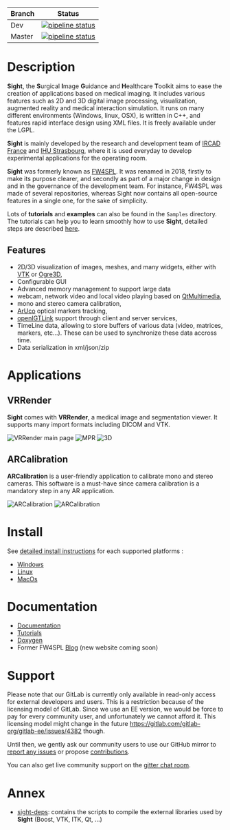 | Branch |    Status |
|--------|-----------|
| Dev    | [![pipeline status](https://git.ircad.fr/Sight/sight/badges/dev/pipeline.svg)](https://git.ircad.fr/Sight/sight/commits/dev) |
| Master | [![pipeline status](https://git.ircad.fr/Sight/sight/badges/master/pipeline.svg)](https://git.ircad.fr/Sight/sight/commits/master) |


# Description

**Sight**, the **S**urgical **I**mage **G**uidance and **H**ealthcare **T**oolkit aims to ease the creation of applications based on medical imaging.
It includes various features such as 2D and 3D digital image processing, visualization, augmented reality and medical interaction simulation. It runs on many different environments (Windows, linux, OSX), is written in C++, and features rapid interface design using XML files. It is freely available under the LGPL.

**Sight** is mainly developed by the research and development team of [IRCAD France](https://www.ircad.fr) and [IHU Strasbourg](https://www.ihu-strasbourg.eu), where it is used everyday to develop experimental applications for the operating room.

**Sight** was formerly known as [FW4SPL](https://github.com/fw4spl-org/fw4spl). It was renamed in 2018, firstly to make its purpose clearer, and secondly as part of a major change in design and in the governance of the development team. For instance, FW4SPL was made of several repositories, whereas Sight now contains all open-source features in a single one, for the sake of simplicity.

Lots of **tutorials** and **examples** can also be found in the `Samples` directory. The tutorials can help you to learn smoothly how to use **Sight**, detailed steps are described [here](https://sight.pages.ircad.fr/sight-doc/Tutorials/index.html).

## Features

* 2D/3D visualization of images, meshes, and many widgets, either with [VTK](https://www.vtk.org/) or [Ogre3D](https://www.ogre3d.org/),
* Configurable GUI
* Advanced memory management to support large data
* webcam, network video and local video playing based on [QtMultimedia](http://doc.qt.io/qt-5/qtmultimedia-index.html),
* mono and stereo camera calibration,
* [ArUco](https://sourceforge.net/projects/aruco/) optical markers tracking,
* [openIGTLink](http://openigtlink.org/) support through client and server services,
* TimeLine data, allowing to store buffers of various data (video, matrices, markers, etc...). These can be used to synchronize these data accross time.
* Data serialization in xml/json/zip

# Applications

## VRRender

**Sight** comes with **VRRender**, a medical image and segmentation viewer. It supports many import formats including DICOM and VTK.

![VRRender main page](https://sight.pages.ircad.fr/sight-doc/_images/SDB.png)
![MPR](https://sight.pages.ircad.fr/sight-doc/_images/MPR.png)
![3D](https://sight.pages.ircad.fr/sight-doc/_images/3D.png)


## ARCalibration

**ARCalibration** is a user-friendly application to calibrate mono and stereo cameras. This software is a must-have since camera calibration is a mandatory step in any AR application.

![ARCalibration](https://sight.pages.ircad.fr/sight-doc/_images/calibration.png)
![ARCalibration](https://sight.pages.ircad.fr/sight-doc/_images/calibrationExt.png)

# Install

See [detailed install instructions](https://sight.pages.ircad.fr/sight-doc/Installation/index.html) for each supported platforms :
* [Windows](https://sight.pages.ircad.fr/sight-doc/Installation/src/WindowsInstall.html)
* [Linux](https://sight.pages.ircad.fr/sight-doc/Installation/src/LinuxInstall.html)
* [MacOs](https://sight.pages.ircad.fr/sight-doc/Installation/src/MacOSXInstall.html)

# Documentation

* [Documentation](https://sight.pages.ircad.fr/sight-doc)
* [Tutorials](https://sight.pages.ircad.fr/sight-doc/Tutorials/index.html)
* [Doxygen](https://sight.pages.ircad.fr/sight)
* Former FW4SPL [Blog](http://fw4spl-org.github.io/fw4spl-blog/) (new website coming soon)

# Support

Please note that our GitLab is currently only available in read-only access
for external developers and users. This is a restriction because of the licensing
model of GitLab. Since we use an EE version, we would be force to pay for every
community user, and unfortunately we cannot afford it. This licensing
model might change in the
future https://gitlab.com/gitlab-org/gitlab-ee/issues/4382 though.

Until then, we gently ask our community users to use our GitHub mirror to [report any issues](https://github.com/IRCAD-IHU/sight/issues)
or propose [contributions](https://github.com/IRCAD-IHU/sight/pulls).

You can also get live community support on the [gitter chat room](https://gitter.im/IRCAD-IHU/sight-support).

# Annex

* [sight-deps](https://git.ircad.fr/Sight/sight-deps): contains the scripts to compile the external libraries used by **Sight** (Boost, VTK, ITK, Qt, ...)
